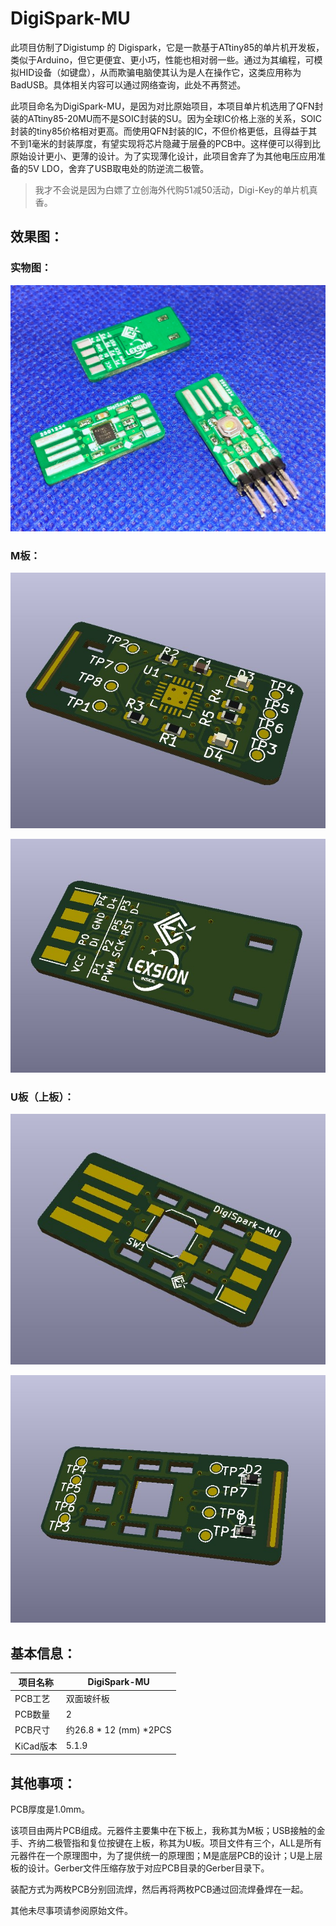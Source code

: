 # DigiSpark-MU

此项目仿制了Digistump 的 Digispark，它是一款基于ATtiny85的单片机开发板，类似于Arduino，但它更便宜、更小巧，性能也相对弱一些。通过为其编程，可模拟HID设备（如键盘），从而欺骗电脑使其认为是人在操作它，这类应用称为BadUSB。具体相关内容可以通过网络查询，此处不再赘述。

此项目命名为DigiSpark-MU，是因为对比原始项目，本项目单片机选用了QFN封装的ATtiny85-20MU而不是SOIC封装的SU。因为全球IC价格上涨的关系，SOIC封装的tiny85价格相对更高。而使用QFN封装的IC，不但价格更低，且得益于其不到1毫米的封装厚度，有望实现将芯片隐藏于层叠的PCB中。这样便可以得到比原始设计更小、更薄的设计。为了实现薄化设计，此项目舍弃了为其他电压应用准备的5V LDO，舍弃了USB取电处的防逆流二极管。

> 我才不会说是因为白嫖了立创海外代购51减50活动，Digi-Key的单片机真香。

## 效果图：

### 实物图：

![](./img/Real_DigiSpark_MU.jpg)

### M板：

![](./img/DigiSpark_MU_M1.jpg)

![](./img/DigiSpark_MU_M2.jpg)

### U板（上板）：

![](./img/DigiSpark_MU_U1.jpg)

![](./img/DigiSpark_MU_U2.jpg)



## 基本信息：

| 项目名称  | DigiSpark-MU            |
| --------- | ----------------------- |
| PCB工艺   | 双面玻纤板              |
| PCB数量   | 2                       |
| PCB尺寸   | 约26.8 * 12 (mm)  *2PCS |
| KiCad版本 | 5.1.9                   |

## 其他事项：

PCB厚度是1.0mm。

该项目由两片PCB组成。元器件主要集中在下板上，我称其为M板；USB接触的金手、齐纳二极管指和复位按键在上板，称其为U板。项目文件有三个，ALL是所有元器件在一个原理图中，为了提供统一的原理图；M是底层PCB的设计；U是上层板的设计。Gerber文件压缩存放于对应PCB目录的Gerber目录下。

装配方式为两枚PCB分别回流焊，然后再将两枚PCB通过回流焊叠焊在一起。

其他未尽事项请参阅原始文件。